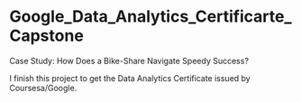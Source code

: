 # Google_Data_Analytics_Certificarte_Capstone
Case Study: How Does a Bike-Share Navigate Speedy Success?

I finish this project to get the Data Analytics Certificate issued by Coursesa/Google.
